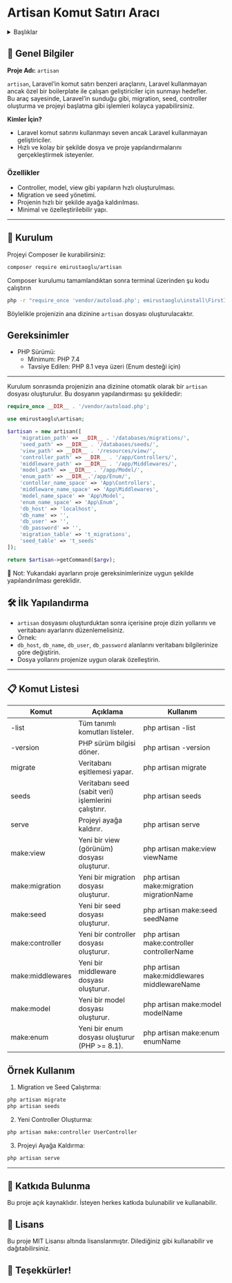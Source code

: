 # Artisan Komut Satırı Aracı 

<details>
<summary>Başlıklar</summary>

<!-- TOC -->
* [Artisan Komut Satırı Aracı](#artisan-komut-satırı-aracı-)
  * [📜 Genel Bilgiler](#-genel-bilgiler)
    * [Özellikler](#özellikler-)
  * [🚀 Kurulum](#-kurulum)
  * [Gereksinimler](#gereksinimler)
  * [🛠️ İlk Yapılandırma](#-ilk-yapılandırma)
  * [📋 Komut Listesi](#-komut-listesi)
  * [Örnek Kullanım](#örnek-kullanım-)
  * [🔧 Katkıda Bulunma](#-katkıda-bulunma)
  * [📜 Lisans](#-lisans)
  * [🎉 Teşekkürler!](#-teşekkürler)
<!-- TOC -->
</details>

## 📜 Genel Bilgiler

**Proje Adı:** `artisan`

`artisan`, Laravel’in komut satırı benzeri araçlarını, Laravel kullanmayan ancak özel bir boilerplate ile çalışan
geliştiriciler için sunmayı hedefler.  
Bu araç sayesinde, Laravel’in sunduğu gibi, migration, seed, controller oluşturma ve projeyi başlatma gibi işlemleri
kolayca yapabilirsiniz.

**Kimler İçin?**

- Laravel komut satırını kullanmayı seven ancak Laravel kullanmayan geliştiriciler.
- Hızlı ve kolay bir şekilde dosya ve proje yapılandırmalarını gerçekleştirmek isteyenler.

### Özellikler 

- Controller, model, view gibi yapıların hızlı oluşturulması.
- Migration ve seed yönetimi.
- Projenin hızlı bir şekilde ayağa kaldırılması.
- Minimal ve özelleştirilebilir yapı.

---

## 🚀 Kurulum

Projeyi Composer ile kurabilirsiniz:

```bash
composer require emirustaoglu/artisan
```

Composer kurulumu tamamlandıktan sonra terminal üzerinden şu kodu çalıştırın
```bash
php -r "require_once 'vendor/autoload.php'; emirustaoglu\install\FirstInstall::createArtisan();" 
```

Böylelikle projenizin ana dizinine `artisan` dosyası oluşturulacaktır.

## Gereksinimler

- PHP Sürümü:
    - Minimum: PHP 7.4
    - Tavsiye Edilen: PHP 8.1 veya üzeri (Enum desteği için)

---

Kurulum sonrasında projenizin ana dizinine otomatik olarak bir `artisan` dosyası oluşturulur. Bu dosyanın yapılandırması
şu şekildedir:

```php
require_once __DIR__ . '/vendor/autoload.php';

use emirustaoglu\artisan;

$artisan = new artisan([
    'migration_path' => __DIR__ . '/databases/migrations/',
    'seed_path' => __DIR__ . '/databases/seeds/',
    'view_path' => __DIR__ . '/resources/view/',
    'controller_path' => __DIR__ . '/app/Controllers/',
    'middleware_path' => __DIR__ . '/app/Middlewares/',
    'model_path' => __DIR__ . '/app/Model/',
    'enum_path' => __DIR__.'/app/Enum/',
    'contoller_name_space' => 'App\Controllers',
    'middleware_name_space' => 'App\Middlewares',
    'model_name_space' => 'App\Model',
    'enum_name_space' => 'App\Enum',
    'db_host' => 'localhost',
    'db_name' => '',
    'db_user' => '',
    'db_password' => '',
    'migration_table' => 't_migrations',
    'seed_table' => 't_seeds'
]);

return $artisan->getCommand($argv);

```
📌 Not: Yukarıdaki ayarların proje gereksinimlerinize uygun şekilde yapılandırılması gereklidir.

## 🛠️ İlk Yapılandırma
- `artisan` dosyasını oluşturduktan sonra içerisine proje dizin yollarını ve veritabanı ayarlarını düzenlemelisiniz.
- Örnek:
- `db_host`, `db_name`, `db_user`, `db_password` alanlarını veritabanı bilgilerinize göre değiştirin.
- Dosya yollarını projenize uygun olarak özelleştirin.

---

## 📋 Komut Listesi

| Komut | Açıklama  | Kullanım |
|-------------|--------------------|----------------|
| -list | Tüm tanımlı komutları listeler. | php artisan -list |
| -version | PHP sürüm bilgisi döner. | php artisan -version |
| migrate | Veritabanı eşitlemesi yapar. | php artisan migrate |
| seeds | Veritabanı seed (sabit veri) işlemlerini çalıştırır. | php artisan seeds |
| serve | Projeyi ayağa kaldırır. | php artisan serve |
| make:view | Yeni bir view (görünüm) dosyası oluşturur. | php artisan make:view viewName |
| make:migration | Yeni bir migration dosyası oluşturur. | php artisan make:migration migrationName |
| make:seed | Yeni bir seed dosyası oluşturur. | php artisan make:seed seedName |
| make:controller | Yeni bir controller dosyası oluşturur. | php artisan make:controller controllerName |
| make:middlewares | Yeni bir middleware dosyası oluşturur. | php artisan make:middlewares middlewareName |
| make:model | Yeni bir model dosyası oluşturur. | php artisan make:model modelName |
| make:enum | Yeni bir enum dosyası oluşturur (PHP >= 8.1). | php artisan make:enum enumName |

## Örnek Kullanım 

1. Migration ve Seed Çalıştırma:
```bash
php artisan migrate
php artisan seeds
```

2. Yeni Controller Oluşturma:
```bash
php artisan make:controller UserController
```

3. Projeyi Ayağa Kaldırma:
```bash
php artisan serve
```

---

## 🔧 Katkıda Bulunma
Bu proje açık kaynaklıdır. İsteyen herkes katkıda bulunabilir ve kullanabilir.

## 📜 Lisans
Bu proje MIT Lisansı altında lisanslanmıştır. Dilediğiniz gibi kullanabilir ve dağıtabilirsiniz.

## 🎉 Teşekkürler!
